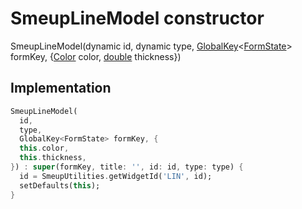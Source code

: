 


# SmeupLineModel constructor







SmeupLineModel(dynamic id, dynamic type, [GlobalKey](https://api.flutter.dev/flutter/widgets/GlobalKey-class.html)&lt;[FormState](https://api.flutter.dev/flutter/widgets/FormState-class.html)> formKey, {[Color](https://api.flutter.dev/flutter/dart-ui/Color-class.html) color, [double](https://api.flutter.dev/flutter/dart-core/double-class.html) thickness})





## Implementation

```dart
SmeupLineModel(
  id,
  type,
  GlobalKey<FormState> formKey, {
  this.color,
  this.thickness,
}) : super(formKey, title: '', id: id, type: type) {
  id = SmeupUtilities.getWidgetId('LIN', id);
  setDefaults(this);
}
```







